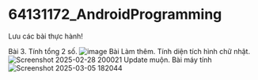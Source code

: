 # 64131172_AndroidProgramming
Lưu các bài thực hành!

Bài 3. Tính tổng 2 số. ![image](https://github.com/user-attachments/assets/d90895fa-1ffe-4d8a-a9c3-fc11584d41e0)
Bài Làm thêm. Tính diện tích hình chữ nhật. ![Screenshot 2025-02-28 200021](https://github.com/user-attachments/assets/9ab9bf50-cd93-4bae-a90f-d4728c1e6f03)
Update muộn. Bài máy tính ![Screenshot 2025-03-05 182044](https://github.com/user-attachments/assets/670b7ace-e517-480e-a376-70d2c07862bd)
